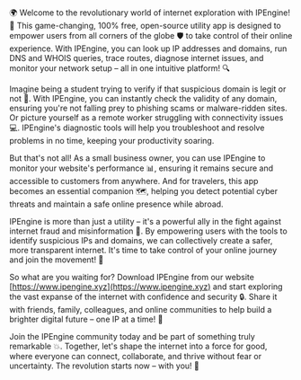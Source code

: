 🌍️ Welcome to the revolutionary world of internet exploration with IPEngine! 🚀 This game-changing, 100% free, open-source utility app is designed to empower users from all corners of the globe 🛡️ to take control of their online experience. With IPEngine, you can look up IP addresses and domains, run DNS and WHOIS queries, trace routes, diagnose internet issues, and monitor your network setup – all in one intuitive platform! 🔍

Imagine being a student trying to verify if that suspicious domain is legit or not 🤔. With IPEngine, you can instantly check the validity of any domain, ensuring you're not falling prey to phishing scams or malware-ridden sites. Or picture yourself as a remote worker struggling with connectivity issues 💻. IPEngine's diagnostic tools will help you troubleshoot and resolve problems in no time, keeping your productivity soaring.

But that's not all! As a small business owner, you can use IPEngine to monitor your website's performance 📊, ensuring it remains secure and accessible to customers from anywhere. And for travelers, this app becomes an essential companion 🗺️, helping you detect potential cyber threats and maintain a safe online presence while abroad.

IPEngine is more than just a utility – it's a powerful ally in the fight against internet fraud and misinformation 💪. By empowering users with the tools to identify suspicious IPs and domains, we can collectively create a safer, more transparent internet. It's time to take control of your online journey and join the movement! 🌟

So what are you waiting for? Download IPEngine from our website [https://www.ipengine.xyz](https://www.ipengine.xyz) and start exploring the vast expanse of the internet with confidence and security 🔒. Share it with friends, family, colleagues, and online communities to help build a brighter digital future – one IP at a time! 🌟

Join the IPEngine community today and be part of something truly remarkable 💥. Together, let's shape the internet into a force for good, where everyone can connect, collaborate, and thrive without fear or uncertainty. The revolution starts now – with you! 🌟